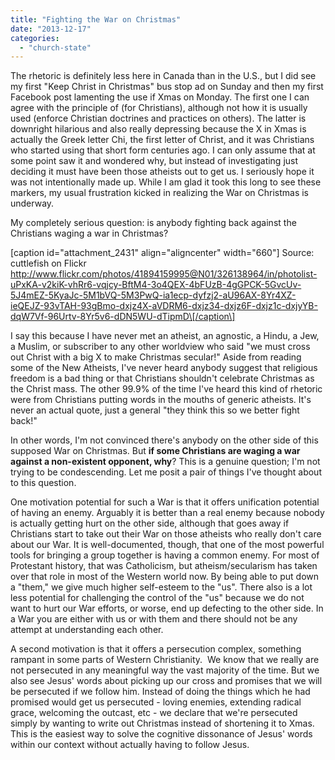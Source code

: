 ```yaml
---
title: "Fighting the War on Christmas"
date: "2013-12-17"
categories: 
  - "church-state"
---
```


The rhetoric is definitely less here in Canada than in the U.S., but I did see my first "Keep Christ in Christmas" bus stop ad on Sunday and then my first Facebook post lamenting the use if Xmas on Monday. The first one I can agree with the principle of (for Christians), although not how it is usually used (enforce Christian doctrines and practices on others). The latter is downright hilarious and also really depressing because the X in Xmas is actually the Greek letter Chi, the first letter of Christ, and it was Christians who started using that short form centuries ago. I can only assume that at some point saw it and wondered why, but instead of investigating just deciding it must have been those atheists out to get us. I seriously hope it was not intentionally made up. While I am glad it took this long to see these markers, my usual frustration kicked in realizing the War on Christmas is underway.

My completely serious question: is anybody fighting back against the Christians waging a war in Christmas?

\[caption id="attachment\_2431" align="aligncenter" width="660"\][](http://www.anabaptistredux.com/wp-content/uploads/2013/12/War-on-Christmas.jpg) Source: cuttlefish on Flickr http://www.flickr.com/photos/41894159995@N01/326138964/in/photolist-uPxKA-v2kiK-vhRr6-vqjcy-BftM4-3o4QEX-4bFUzB-4gGPCK-5GvcUv-5J4mEZ-5KyaJc-5M1bVQ-5M3PwQ-ia1ecp-dyfzj2-aU96AX-8Yr4XZ-ieQEJZ-93vTAH-93gBmo-dxjz4X-aVDRM6-dxjz34-dxjz6F-dxjz1c-dxjyYB-dqW7Vf-96Urtv-8Yr5v6-dDN5WU-dTipmD\[/caption\]

<!--more-->I say this because I have never met an atheist, an agnostic, a Hindu, a Jew, a Muslim, or subscriber to any other worldview who said "we must cross out Christ with a big X to make Christmas secular!" Aside from reading some of the New Atheists, I've never heard anybody suggest that religious freedom is a bad thing or that Christians shouldn't celebrate Christmas as the Christ mass. The other 99.9% of the time I've heard this kind of rhetoric were from Christians putting words in the mouths of generic atheists. It's never an actual quote, just a general "they think this so we better fight back!"

In other words, I'm not convinced there's anybody on the other side of this supposed War on Christmas. But **if some Christians are waging a war against a non-existent opponent, why**? This is a genuine question; I'm not trying to be condescending. Let me posit a pair of things I've thought about to this question.

One motivation potential for such a War is that it offers unification potential of having an enemy. Arguably it is better than a real enemy because nobody is actually getting hurt on the other side, although that goes away if Christians start to take out their War on those atheists who really don't care about our War. It is well-documented, though, that one of the most powerful tools for bringing a group together is having a common enemy. For most of Protestant history, that was Catholicism, but atheism/secularism has taken over that role in most of the Western world now. By being able to put down a "them," we give much higher self-esteem to the "us". There also is a lot less potential for challenging the control of the "us" because we do not want to hurt our War efforts, or worse, end up defecting to the other side. In a War you are either with us or with them and there should not be any attempt at understanding each other.

A second motivation is that it offers a persecution complex, something rampant in some parts of Western Christianity.  We know that we really are not persecuted in any meaningful way the vast majority of the time. But we also see Jesus' words about picking up our cross and promises that we will be persecuted if we follow him. Instead of doing the things which he had promised would get us persecuted - loving enemies, extending radical grace, welcoming the outcast, etc - we declare that we're persecuted simply by wanting to write out Christmas instead of shortening it to Xmas. This is the easiest way to solve the cognitive dissonance of Jesus' words within our context without actually having to follow Jesus.
